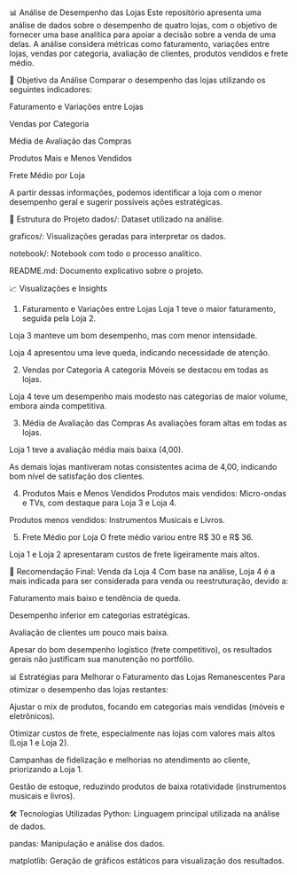 📊 Análise de Desempenho das Lojas
Este repositório apresenta uma análise de dados sobre o desempenho de quatro lojas, com o objetivo de fornecer uma base analítica para apoiar a decisão sobre a venda de uma delas.
A análise considera métricas como faturamento, variações entre lojas, vendas por categoria, avaliação de clientes, produtos vendidos e frete médio.

🧭 Objetivo da Análise
Comparar o desempenho das lojas utilizando os seguintes indicadores:

Faturamento e Variações entre Lojas

Vendas por Categoria

Média de Avaliação das Compras

Produtos Mais e Menos Vendidos

Frete Médio por Loja

A partir dessas informações, podemos identificar a loja com o menor desempenho geral e sugerir possíveis ações estratégicas.

📂 Estrutura do Projeto
dados/: Dataset utilizado na análise.

graficos/: Visualizações geradas para interpretar os dados.

notebook/: Notebook com todo o processo analítico.

README.md: Documento explicativo sobre o projeto.

📈 Visualizações e Insights
1. Faturamento e Variações entre Lojas
Loja 1 teve o maior faturamento, seguida pela Loja 2.

Loja 3 manteve um bom desempenho, mas com menor intensidade.

Loja 4 apresentou uma leve queda, indicando necessidade de atenção.

2. Vendas por Categoria
A categoria Móveis se destacou em todas as lojas.

Loja 4 teve um desempenho mais modesto nas categorias de maior volume, embora ainda competitiva.

3. Média de Avaliação das Compras
As avaliações foram altas em todas as lojas.

Loja 1 teve a avaliação média mais baixa (4,00).

As demais lojas mantiveram notas consistentes acima de 4,00, indicando bom nível de satisfação dos clientes.

4. Produtos Mais e Menos Vendidos
Produtos mais vendidos: Micro-ondas e TVs, com destaque para Loja 3 e Loja 4.

Produtos menos vendidos: Instrumentos Musicais e Livros.

5. Frete Médio por Loja
O frete médio variou entre R$ 30 e R$ 36.

Loja 1 e Loja 2 apresentaram custos de frete ligeiramente mais altos.

🧾 Recomendação Final: Venda da Loja 4
Com base na análise, Loja 4 é a mais indicada para ser considerada para venda ou reestruturação, devido a:

Faturamento mais baixo e tendência de queda.

Desempenho inferior em categorias estratégicas.

Avaliação de clientes um pouco mais baixa.

Apesar do bom desempenho logístico (frete competitivo), os resultados gerais não justificam sua manutenção no portfólio.

📊 Estratégias para Melhorar o Faturamento das Lojas Remanescentes
Para otimizar o desempenho das lojas restantes:

Ajustar o mix de produtos, focando em categorias mais vendidas (móveis e eletrônicos).

Otimizar custos de frete, especialmente nas lojas com valores mais altos (Loja 1 e Loja 2).

Campanhas de fidelização e melhorias no atendimento ao cliente, priorizando a Loja 1.

Gestão de estoque, reduzindo produtos de baixa rotatividade (instrumentos musicais e livros).

🛠️ Tecnologias Utilizadas
Python: Linguagem principal utilizada na análise de dados.

pandas: Manipulação e análise dos dados.

matplotlib: Geração de gráficos estáticos para visualização dos resultados.

